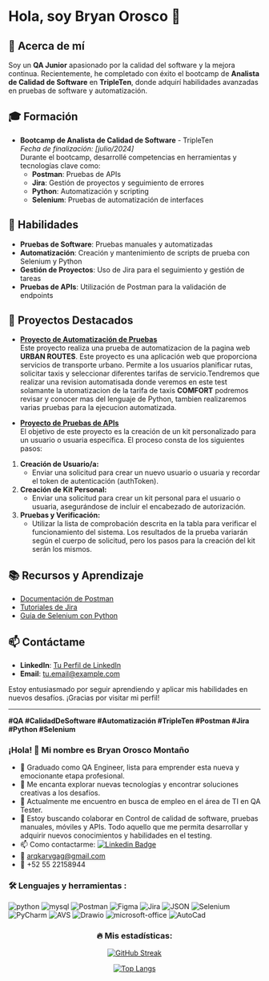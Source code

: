 # Hola, soy Bryan Orosco 👋

## 🌟 Acerca de mí

Soy un **QA Junior** apasionado por la calidad del software y la mejora continua. Recientemente, he completado con éxito el bootcamp de **Analista de Calidad de Software** en **TripleTen**, donde adquirí habilidades avanzadas en pruebas de software y automatización.

## 🎓 Formación

- **Bootcamp de Analista de Calidad de Software** - TripleTen  
  *Fecha de finalización: [julio/2024]*  
  Durante el bootcamp, desarrollé competencias en herramientas y tecnologías clave como:
  - **Postman**: Pruebas de APIs
  - **Jira**: Gestión de proyectos y seguimiento de errores
  - **Python**: Automatización y scripting
  - **Selenium**: Pruebas de automatización de interfaces

## 🔧 Habilidades

- **Pruebas de Software**: Pruebas manuales y automatizadas
- **Automatización**: Creación y mantenimiento de scripts de prueba con Selenium y Python
- **Gestión de Proyectos**: Uso de Jira para el seguimiento y gestión de tareas
- **Pruebas de APIs**: Utilización de Postman para la validación de endpoints

## 🚀 Proyectos Destacados

- [**Proyecto de Automatización de Pruebas**](https://github.com/BryOr64/qa-project-Urban-Routes-es/tree/main)  
  Este proyecto realiza una prueba de automatizacion de la pagina web **URBAN ROUTES**. 
Este proyecto es una aplicación web que proporciona servicios de transporte urbano. Permite a los usuarios 
planificar rutas, solicitar taxis y seleccionar diferentes tarifas de servicio.Tendremos que realizar una 
revision automatisada donde veremos en este test solamante la utomatizacion de la tarifa de taxis **COMFORT**
podremos revisar y conocer mas del lenguaje de Python, tambien realizaremos varias pruebas para la ejecucion 
automatizada.

- [**Proyecto de Pruebas de APIs**](https://github.com/BryOr64/qa-project-Urban-Grocers-app-es)  
  El objetivo de este proyecto es la creación de un kit personalizado para un usuario o usuaria específica. El proceso consta de los siguientes pasos:
1.  **Creación de Usuario/a:**
    -   Enviar una solicitud para crear un nuevo usuario o usuaria y recordar el token de autenticación (authToken).
2.  **Creación de Kit Personal:**
    -   Enviar una solicitud para crear un kit personal para el usuario o usuaria, asegurándose de incluir el encabezado de autorización.
3.  **Pruebas y Verificación:**
    -   Utilizar la lista de comprobación descrita en la tabla para verificar el funcionamiento del sistema. 
        Los resultados de la prueba variarán según el cuerpo de solicitud, pero los pasos para la creación del kit 
        serán los mismos.

## 📚 Recursos y Aprendizaje

- [Documentación de Postman](https://www.postman.com)
- [Tutoriales de Jira](https://www.atlassian.com/software/jira/guides)
- [Guía de Selenium con Python](https://www.selenium.dev/documentation/en/)

## 📫 Contáctame

- **LinkedIn**: [Tu Perfil de LinkedIn](https://www.linkedin.com/in/bryan-orosco-2312981bb/)
- **Email**: [tu.email@example.com](bryOr64@gmail.com)

Estoy entusiasmado por seguir aprendiendo y aplicar mis habilidades en nuevos desafíos. ¡Gracias por visitar mi perfil!

---

**#QA #CalidadDeSoftware #Automatización #TripleTen #Postman #Jira #Python #Selenium**

  
  
  
  
  
  
  
  
  
  
  
  
  
  
  
  
  
  
  
  
  
  
  
  
  
  
  
  
  
  
  
  
  
  
  
  
  
  
  
  
  
  
  
  
  
  ### ¡Hola! 👋 Mi nombre es Bryan Orosco Montaño
- 👋  Graduado como QA Engineer, lista para emprender esta nueva y emocionante etapa profesional.
- 👀 Me encanta explorar nuevas tecnologías y encontrar soluciones creativas a los desafíos.
- 🌱 Actualmente me encuentro en busca de empleo en el área de TI en QA Tester.
- 💞️ Estoy buscando colaborar en Control de calidad de software, pruebas manuales, móviles y APIs. Todo aquello que me permita desarrollar y adquirir nuevos conocimientos y 
      habilidades en el testing.
- 📫 Como contactarme: [![Linkedin Badge](https://img.shields.io/badge/karina-rr-vega?style=flat&logo=Linkedin&logoColor=white)](https://www.linkedin.com/in/karina-rr-vega/)
- :e-mail: arqkarvgag@gmail.com
- :iphone: +52 55 22158944

  

### :hammer_and_wrench: Lenguajes y herramientas :
<div id="header" align="left">
    <img decoding="async" src="https://img.shields.io/badge/Python-3776AB?style=for-the-badge&logo=python&logoColor=white" alt="python"/>
</a>
<img decoding="async" src="https://img.shields.io/badge/MySQL-darkblue?style=for-the-badge&logo=mysql&logoColor=white" alt="mysql"/>
</a>
<img decoding="async" src="https://img.shields.io/badge/Postman-FF6C37?style=for-the-badge&logo=Postman&logoColor=white" alt="Postman"/>
</a>
<img decoding="async" src="https://img.shields.io/badge/Figma-purple?style=for-the-badge&logo=Figma&logoColor=white" alt="Figma"/>
</a>
 <img decoding="async" src="https://img.shields.io/badge/Jira-0052CC?style=for-the-badge&logo=Jira&logoColor=white" alt="Jira"/>
</a>
 <img decoding="async" src="https://img.shields.io/badge/JSON-5E5C5C?style=for-the-badge&logo=JSON&logoColor=white" alt="JSON"/>
</a>
  <img decoding="async" src="https://img.shields.io/badge/Selenium-43B02A?style=for-the-badge&logo=Selenium&logoColor=white" alt="Selenium"/>
</a>
  <img decoding="async" src="https://img.shields.io/badge/PyCharm-000000.svg?&style=for-the-badge&logo=PyCharm&logoColor=white" alt="PyCharm"/>
</a>
  <img decoding="async" src="https://img.shields.io/badge/AVS-000000.svg?style=for-the-badge&logo=AVS&logoColor=white" alt="AVS"/>
</a>
    <img decoding="async" src="https://img.shields.io/badge/Drawio-D85B01?style=for-the-badge&logo=Drawio&logoColor=white" alt="Drawio"/>
</a>
  <img decoding="async" src="https://img.shields.io/badge/Microsoft_Office-D83B01?style=for-the-badge&logo=microsoft-office&logoColor=white" alt="microsoft-office"/>
</a>
    <img decoding="async" src="https://img.shields.io/badge/AutoCad-D66B01?style=for-the-badge&logo=AutoCad&logoColor=white" alt="AutoCad"/>
</a>


</div>

<div id="badges" align="center">
<img decoding="async" src="https://visitor-badge-reloaded.herokuapp.com/badge?page_id=JenessyMEG.JenessyMEG&color=00cf00" alt=""/>
      
 ### :fire: Mis estadísticas:

[![GitHub Streak](http://github-readme-streak-stats.herokuapp.com?user=KariaVega&theme=dark&background=000000)](https://git.io/streak-stats)

[![Top Langs](https://github-readme-stats.vercel.app/api/top-langs/?username=KariaVega&layout=compact&theme=vision-friendly-dark)](https://github.com/anuraghazra/github-readme-stats)
    
     
<!--
KariaVega/KariaVega is a ✨ special ✨ repository because its `README.md` (this file) appears on your GitHub profile.
You can click the Preview link to take a look at your changes.- [![](https://img.shields.io/badge/LinkedIn-0077B5?style=for-the-badge&logo=linkedin&logoColor=white)](https://www.linkedin.com/in/karina-rr-vega/)
-->

